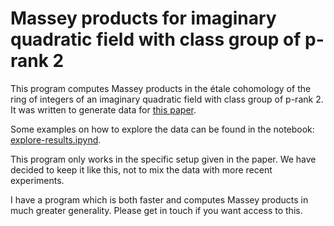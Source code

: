 # Massey products for imaginary quadratic field with class group of p-rank 2

This program computes Massey products in the étale cohomology of the ring of integers of an imaginary quadratic field with class group of p-rank 2. It was written to generate data for [this paper](https://arxiv.org/abs/2207.06353). 

Some examples on how to explore the data can be found in the notebook: [explore-results.ipynd](explore-results.ipynb). 

This program only works in the specific setup given in the paper. We have decided to keep it like this, not to mix the data with more recent experiments. 

I have a program which is both faster and computes Massey products in much greater generality. Please get in touch if you want access to this.  